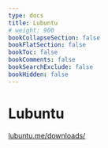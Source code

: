 ```yaml
---
type: docs
title: Lubuntu
# weight: 900
bookCollapseSection: false
bookFlatSection: false
bookToc: false
bookComments: false
bookSearchExclude: false
bookHidden: false
---
```


# Lubuntu

[lubuntu.me/downloads/](https://lubuntu.me/downloads/?nt)
